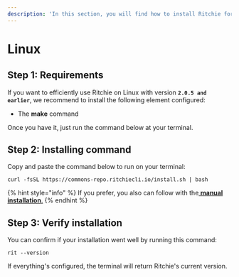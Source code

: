 ```yaml
---
description: 'In this section, you will find how to install Ritchie for Linux.'
---
```


# Linux

## Step 1: Requirements

If you want to efficiently use Ritchie on Linux with version **`2.0.5 and earlier`**, we recommend to install the following element configured:

* The **make** command

Once you have it, just run the command below at your terminal. 

## Step 2: Installing command

Copy and paste the command below to run on your terminal: 

```text
curl -fsSL https://commons-repo.ritchiecli.io/install.sh | bash
```

{% hint style="info" %}
If you prefer, you also can follow with the[ **manual installation**.](manual-installation.md)
{% endhint %}

## Step 3: Verify installation 

You can confirm if your installation went well by running this command: 

```text
rit --version
```

If everything's configured, the terminal will return Ritchie's current version.  

